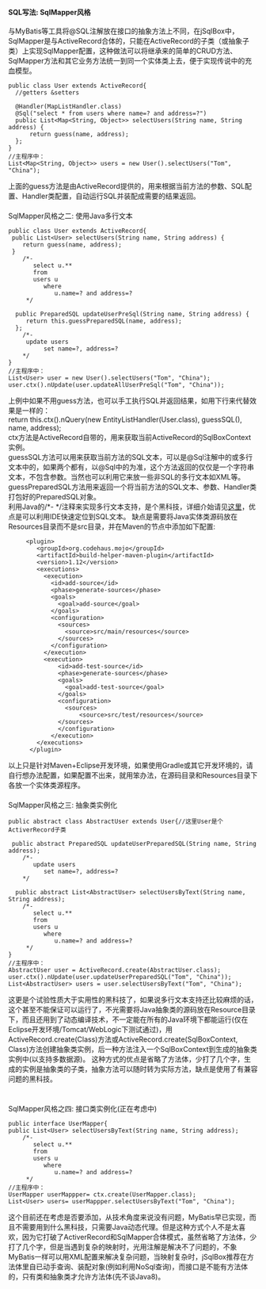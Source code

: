 #### SQL写法: SqlMapper风格 

与MyBatis等工具将@SQL注解放在接口的抽象方法上不同，在jSqlBox中，SqlMapper是与ActiveRecord合体的，只能在ActiveRecord的子类（或抽象子类）上实现SqlMapper配置，这种做法可以将继承来的简单的CRUD方法、SqlMapper方法和其它业务方法统一到同一个实体类上去，便于实现传说中的充血模型。
```
public class User extends ActiveRecord{
  //getters &setters

  @Handler(MapListHandler.class)
  @Sql("select * from users where name=? and address=?")
  public List<Map<String, Object>> selectUsers(String name, String address) {
      return guess(name, address);
  };
}
//主程序中：
List<Map<String, Object>> users = new User().selectUsers("Tom", "China");
```
上面的guess方法是由ActiveRecord提供的，用来根据当前方法的参数、SQL配置、Handler类配置，自动运行SQL并装配成需要的结果返回。 
　　  
　　  
SqlMapper风格之二: 使用Java多行文本
```
public class User extends ActiveRecord{ 
 public List<User> selectUsers(String name, String address) {
    return guess(name, address);
 }
	/*-
	   select u.** 
	   from 
	   users u
	      where 
	         u.name=? and address=?
	 */

  public PreparedSQL updateUserPreSql(String name, String address) {
     return this.guessPreparedSQL(name, address);
  };
	/*- 
	 update users 
	      set name=?, address=?
	*/
}
//主程序中：
List<User> user = new User().selectUsers("Tom", "China");
user.ctx().nUpdate(user.updateAllUserPreSql("Tom", "China"));
```
上例中如果不用guess方法，也可以手工执行SQL并返回结果，如用下行来代替效果是一样的：  
  return this.ctx().nQuery(new EntityListHandler(User.class), guessSQL(), name, address);  
ctx方法是ActiveRecord自带的，用来获取当前ActiveRecord的SqlBoxContext实例。  
guessSQL方法可以用来获取当前方法的SQL文本，可以是@Sql注解中的或多行文本中的，如果两个都有，以@Sql中的为准，这个方法返回的仅仅是一个字符串文本，不包含参数。当然也可以利用它来放一些非SQL的多行文本如XML等。  
guessPreparedSQL方法用来返回一个将当前方法的SQL文本、参数、Handler类打包好的PreparedSQL对象。
　　  
利用Java的/*- */注释来实现多行文本支持，是个黑科技，详细介始请见[这里](https://my.oschina.net/drinkjava2/blog/1611028)，优点是可以利用IDE快速定位到SQL文本。 缺点是需要将Java实体类源码放在Resources目录而不是src目录，并在Maven的<build><plugins>节点中添加如下配置:
```
     <plugin>
        <groupId>org.codehaus.mojo</groupId>
        <artifactId>build-helper-maven-plugin</artifactId>
        <version>1.12</version>
        <executions> 
          <execution>
            <id>add-source</id>
            <phase>generate-sources</phase>
            <goals>
              <goal>add-source</goal>
            </goals>
            <configuration>
              <sources>
                <source>src/main/resources</source>
              </sources>
            </configuration>
          </execution>  
          <execution>
              <id>add-test-source</id>
              <phase>generate-sources</phase>
              <goals>
                <goal>add-test-source</goal>
              </goals>
              <configuration>
                <sources>
                    <source>src/test/resources</source>
              </sources>
              </configuration>
            </execution> 
        </executions>
      </plugin> 
```
以上只是针对Maven+Eclipse开发环境，如果使用Gradle或其它开发环境的，请自行想办法配置，如果配置不出来，就用笨办法，在源码目录和Resources目录下各放一个实体类源程序。
　　  
　　  
SqlMapper风格之三: 抽象类实例化
```
public abstract class AbstractUser extends User{//这里User是个ActiverRecord子类

 public abstract PreparedSQL updateUserPreparedSQL(String name, String address);
	/*- 
	   update users 
	      set name=?, address=?
	*/

  public abstract List<AbstractUser> selectUsersByText(String name, String address);
	/*-
	   select u.** 
	   from 
	   users u
	      where 
	         u.name=? and address=?
	 */
}
//主程序中：
AbstractUser user = ActiveRecord.create(AbstractUser.class);
user.ctx().nUpdate(user.updateUserPreparedSQL("Tom", "China"));
List<AbstractUser> users = user.selectUsersByText("Tom", "China");
```
这更是个试验性质大于实用性的黑科技了，如果说多行文本支持还比较麻烦的话，这个甚至不能保证可以运行了，不光需要将Java抽象类的源码放在Resource目录下，而且还用到了动态编译技术，不一定能在所有的Java环境下都能运行(仅在Eclipse开发环境/Tomcat/WebLogic下测试通过)，用ActiveRecord.create(Class)方法或ActiveRecord.create(SqlBoxContext, Class)方法创建抽象类实例，后一种方法注入一个SqlBoxContext到生成的抽象类实例中(以支持多数据源)。
这种方式的优点是省略了方法体，少打了几个字，生成的实例是抽象类的子类，抽象方法可以随时转为实际方法，缺点是使用了有兼容问题的黑科技。   
　　  
　　  
SqlMapper风格之四: 接口类实例化(正在考虑中)
```
public interface UserMapper{ 
public List<User> selectUsersByText(String name, String address);
	/*-
	   select u.** 
	   from 
	   users u
	      where 
	         u.name=? and address=?
	 */
//主程序中：
UserMapper userMappper= ctx.create(UserMapper.class);
List<User> users= userMappper.selectUsersByText("Tom", "China");
```
这个目前还在考虑是否要添加，从技术角度来说没有问题，MyBatis早已实现，而且不需要用到什么黑科技，只需要Java动态代理。但是这种方式个人不是太喜欢，因为它打破了ActiverRecord和SqlMapper合体模式，虽然省略了方法体，少打了几个字，但是当遇到复杂的映射时，光用注解是解决不了问题的，不象MyBatis一样可以用XML配置来解决复杂问题，当映射复杂时，jSqlBox推荐在方法体里自已动手查询、装配对象(例如利用NoSql查询)，而接口是不能有方法体的，只有类和抽象类才允许方法体(先不谈Java8)。